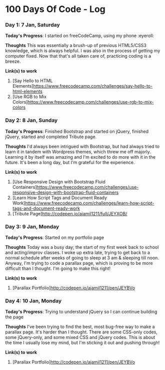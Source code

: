 # 100 Days Of Code - Log

### Day 1: 7 Jan, Saturday

**Today's Progress**: I started on freeCodeCamp, using my phone :eyeroll:

**Thoughts** This was essentially a brush-up of previous HTML5/CSS3 knowledge, which is always helpful. I was also in the process of getting my computer fixed. Now that that's all taken care of, practicing coding is a breeze.

**Link(s) to work**

1. [Say Hello to HTML Elements]https://www.freecodecamp.com/challenges/say-hello-to-html-elements
2. [Use RGB to Mix Colors]https://www.freecodecamp.com/challenges/use-rgb-to-mix-colors


### Day 2: 8 Jan, Sunday

**Today's Progress**: Finished Bootstrap and started on jQuery, finished jQuery, started and completed Tribute page. 

**Thoughts** I'd always been intrigued with Bootstrap, but had always tried to learn it in tandem with Wordpress themes, which threw me off majorly. Learning it by itself was amazing and I'm excited to do more with it in the future. It's been a long day, but I'm grateful for the experience.

**Link(s) to work**

1. [Use Responsive Design with Bootstrap Fluid Containers]https://www.freecodecamp.com/challenges/use-responsive-design-with-bootstrap-fluid-containers
2. [Learn How Script Tags and Document Ready Work]https://www.freecodecamp.com/challenges/learn-how-script-tags-and-document-ready-work
3. [Tribute Page]http://codepen.io/ajamil1211/full/JEYXOB/

### Day 3: 9 Jan, Monday

**Today's Progress**: Started on my portfolio page

**Thoughts** Today was a busy day; the start of my first week back to school and acting/improv classes. I woke up extra late, trying to get back to a normal schedule after weeks of going to sleep at 3 am & sleeping till noon. Anyway, I'm trying to code a parallax page, which is proving to be more difficult than I thought. I'm going to make this right!

**Link(s) to work**

1. [Parallax Portfolio]http://codepen.io/ajamil1211/pen/JEYBVo

### Day 4: 10 Jan, Monday

**Today's Progress**: Trying to understand jQuery so I can continue building the page

**Thoughts** I've been trying to find the best, most bug-free way to make a parallax page. It's harder than I thought. There are some CSS-only codes, some jQuery-only, and some mixed CSS and jQuery codes. This is about the time I usually lose my mind, but I'm sticking it out and pushing through!

**Link(s) to work**

1. [Parallax Portfolio]http://codepen.io/ajamil1211/pen/JEYBVo
